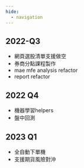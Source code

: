 ```yaml
---
hide:
  - navigation
---
```

## 2022-Q3

* 網頁選股清單支援做空
* 券商分點課程製作
* mae mfe analysis refactor
* report refactor

## 2022 Q4

* 機器學習helpers
* 盤中回測

## 2023 Q1

* 全自動下單機
* 支援期貨風險對沖
